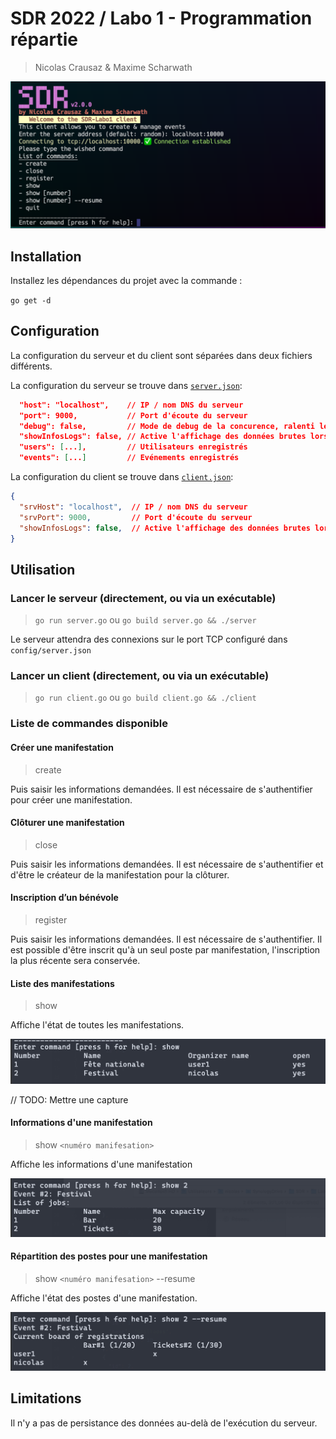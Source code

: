# SDR 2022 / Labo 1 - Programmation répartie

> Nicolas Crausaz & Maxime Scharwath


![sdr](./docs/sdr-client.png)

## Installation

Installez les dépendances du projet avec la commande :

`go get -d`

## Configuration

La configuration du serveur et du client sont séparées dans deux fichiers différents.

La configuration du serveur se trouve dans [`server.json`](./server.json):

```json
  "host": "localhost",    // IP / nom DNS du serveur
  "port": 9000,           // Port d'écoute du serveur
  "debug": false,         // Mode de debug de la concurence, ralenti les entrées en sections critique
  "showInfosLogs": false, // Active l'affichage des données brutes lors des communications
  "users": [...],         // Utilisateurs enregistrés
  "events": [...]         // Evénements enregistrés
```

La configuration du client se trouve dans [`client.json`](./client.json):

```json
{
  "srvHost": "localhost",  // IP / nom DNS du serveur
  "srvPort": 9000,         // Port d'écoute du serveur
  "showInfosLogs": false,  // Active l'affichage des données brutes lors des communications
}
```

## Utilisation

### Lancer le serveur (directement, ou via un exécutable)

> `go run server.go`
> ou
> `go build server.go && ./server`

Le serveur attendra des connexions sur le port TCP configuré dans `config/server.json`

### Lancer un client (directement, ou via un exécutable)

> `go run client.go`
> ou
> `go build client.go && ./client`

### Liste de commandes disponible

#### Créer une manifestation

> create

Puis saisir les informations demandées. Il est nécessaire de s'authentifier pour créer une manifestation.

#### Clôturer une manifestation

> close

Puis saisir les informations demandées.
Il est nécessaire de s'authentifier et d'être le créateur de la manifestation pour la clôturer.

#### Inscription d’un bénévole

> register

Puis saisir les informations demandées. Il est nécessaire de s'authentifier.
Il est possible d'être inscrit qu'à un seul poste par manifestation, l'inscription la plus récente sera conservée.

#### Liste des manifestations

> show

Affiche l'état de toutes les manifestations.

![show](./docs/show.png)

// TODO: Mettre une capture

#### Informations d'une manifestation

> show `<numéro manifesation>`

Affiche les informations d'une manifestation

![show-id](./docs/show-id.png)

#### Répartition des postes pour une manifestation

> show `<numéro manifesation>` --resume

Affiche l'état des postes d'une manifestation.

![show-resume](./docs/show-resume.png)

## Limitations

Il n'y a pas de persistance des données au-delà de l'exécution du serveur.
